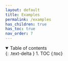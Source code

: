 ```yaml
---
layout: default
title: Examples
permalink: /examples
has_children: true
has_toc: true
nav_order: 7
---
```



<details open markdown="block">
  <summary>
    Table of contents
  </summary>
  {: .text-delta }
1. TOC
{:toc}
</details>